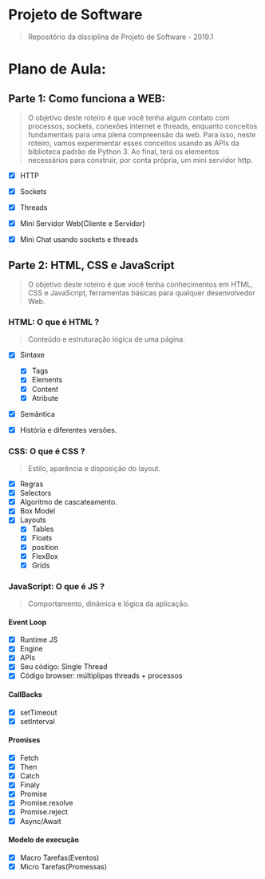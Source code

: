 # Projeto de Software

> Repositório da disciplina de Projeto de Software - 2019.1


# Plano de Aula:

## Parte 1: Como funciona a WEB:
> O objetivo deste roteiro é que você tenha algum contato com processos, sockets, conexões internet e threads, enquanto conceitos fundamentais para uma plena compreensão da web. Para isso, neste roteiro, vamos experimentar esses conceitos usando as APIs da biblioteca padrão de Python 3. Ao final, terá os elementos necessários para construir, por conta própria, um mini servidor http.


- [X] HTTP

- [X] Sockets

- [X] Threads

- [X] Mini Servidor Web(Cliente e Servidor)

- [X] Mini Chat usando sockets e threads

## Parte 2: HTML, CSS e JavaScript
> O objetivo deste roteiro é que você tenha conhecimentos em HTML, CSS e JavaScript, ferramentas básicas para qualquer desenvolvedor Web.

### HTML: O que é HTML ?
> Conteúdo e estruturação lógica de uma página.

- [X] Sintaxe
  - [X] Tags
  - [X] Elements
  - [X] Content
  - [X] Atribute

- [X] Semântica

- [X] História e diferentes versões.

### CSS: O que é CSS ?
> Estilo, aparência e disposição do layout.

- [X] Regras
- [X] Selectors
- [X] Algoritmo de cascateamento.
- [X] Box Model
- [X] Layouts
  - [X] Tables
  - [X] Floats
  - [X] position
  - [X] FlexBox
  - [X] Grids

### JavaScript: O que é JS ?
> Comportamento, dinâmica e lógica da aplicação.

#### Event Loop
- [X] Runtime JS
- [X] Engine
- [X] APIs
- [X]  Seu código: Single Thread
- [X] Código browser: múltiplipas threads + processos

#### CallBacks

- [X] setTimeout
- [X] setInterval

#### Promises

- [X] Fetch
- [X] Then
- [X] Catch
- [X] Finaly
- [X] Promise
- [X] Promise.resolve
- [X] Promise.reject
- [X] Async/Await

#### Modelo de execução

- [X] Macro Tarefas(Eventos)
- [X] Micro Tarefas(Promessas)
